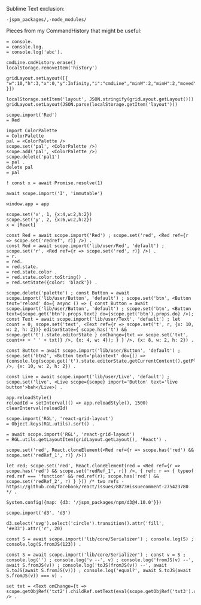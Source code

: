 Sublime Text exclusion:

    -jspm_packages/,-node_modules/

Pieces from my CommandHistory that might be useful:

    = console.
    = console.log.
    = console.log('abc').

    cmdLine.cmdHistory.erase()
    localStorage.removeItem('history')

    gridLayout.setLayout([{  "w":10,"h":3,"x":0,"y":Infinity,"i":"cmdLine","minW":2,"minH":2,"moved":false,"static":false  }])

    localStorage.setItem('layout', JSON.stringify(gridLayout.getLayout()))
    gridLayout.setLayout(JSON.parse(localStorage.getItem('layout')))

    scope.import('Red')
    = Red

    import ColorPalette
    = ColorPalette
    pal = <ColorPalette />
    scope.set('pal', <ColorPalette />)
    scope.add('pal', <ColorPalette />)
    scope.delete('pal1')
    = pal .
    delete pal
    = pal

    ! const x = await Promise.resolve(1)

    await scope.import('I', 'immutable')

    window.app = app

    scope.set('x', 1, {x:4,w:2,h:2})
    scope.set('y', 2, {x:6,w:2,h:2})
    x = [React]

    const Red = await scope.import('Red') ; scope.set('red', <Red ref={r => scope.set('redref', r)} />) .
    const Red = await scope.import('lib/user/Red', 'default') ; scope.set('r', <Red ref={r => scope.set('red', r)} />) .
    = r.
    = red.
    = red.state.
    = red.state.color .
    = red.state.color.toString() .
    = red.setState({color: 'black'}) .

    scope.delete('palette') ; const Button = await scope.import('lib/user/Button', 'default') ; scope.set('btn', <Button text='reload' do={ async () => { const Button = await scope.import('lib/user/Button', 'default') ; scope.set('btn', <Button text={scope.get('btn').props.text} do={scope.get('btn').props.do} />); const Text = await scope.import('lib/user/Text', 'default') ; let count = 0; scope.set('text', <Text ref={r => scope.set('t', r, {x: 10, w: 2, h: 2})} editorState={ scope.has('t') && scope.get('t').state.editorState } onChange={txt => scope.set('txt', count++ + ' ' + txt)} />, {x: 4, w: 4}); } } />, {x: 8, w: 2, h: 2}) .

    const Button = await scope.import('lib/user/Button', 'default') ; scope.set('btn2', <Button text='plaintext' do={() => {console.log(scope.get('t').state.editorState.getCurrentContent().getPlainText())}} />, {x: 10, w: 2, h: 2}) .

    const Live = await scope.import('lib/user/Live', 'default') ; scope.set('live', <Live scope={scope} import='Button' text='live button'>bah</Live>) .

    app.reloadStyle()
    reloadId = setInterval(() => app.reloadStyle(), 1500)
    clearInterval(reloadId)

    scope.import('RGL', 'react-grid-layout')
    = Object.keys(RGL.utils).sort() .

    = await scope.import('RGL', 'react-grid-layout')
    = RGL.utils.getLayoutItem(gridLayout.getLayout(), 'React') .

    scope.set('red', React.cloneElement(<Red ref={r => scope.has('red') && scope.set('redRef_1', r)} />))

    let red; scope.set('red', React.cloneElement(red = <Red ref={r => scope.has('red') && scope.set('redRef_1', r)} />, { ref: r => { typeof red.ref === 'function' && red.ref(r); scope.has('red') && scope.set('redRef_2', r) } })) /* two refs - https://github.com/facebook/react/issues/8873#issuecomment-275423780 */ .

    System.config({map: {d3: '/jspm_packages/npm/d3@4.10.0'}})

    scope.import('d3', 'd3')

    d3.select('svg').select('circle').transition().attr('fill', '#e33').attr('r', 20)

    const S = await scope.import('lib/core/Serializer') ; console.log(S) ; console.log(S.fromJS(123)) .

    const S = await scope.import('lib/core/Serializer') ; const v = S ; console.log('') ; console.log('v --', v) ; console.log('fromJS(v) --', await S.fromJS(v)) ; console.log('toJS(fromJS(v)) --', await S.toJS(await S.fromJS(v))) ; console.log('equal?', await S.toJS(await S.fromJS(v)) === v) .

    set txt = <Text onChange={t => scope.getObjRef('txt2').childRef.setText(eval(scope.getObjRef('txt3').childRef.getText()))} /> .
